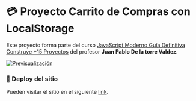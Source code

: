 # :credit_card: Proyecto Carrito de Compras con LocalStorage
Este proyecto forma parte del curso [JavaScript Moderno Guía Definitiva Construye +15 Proyectos](http://https://www.udemy.com/course/javascript-moderno-guia-definitiva-construye-10-proyectos/ "JavaScript Moderno Guía Definitiva Construye +15 Proyectos") del profesor **Juan Pablo De la torre Valdez**.

[![Previsualización](https://i.ibb.co/Lxk9z6Z/Carrito-Local-Storage.jpg "Previsualización")](http://https://i.ibb.co/Lxk9z6Z/Carrito-Local-Storage.jpg "Previsualización")

### :rocket: Deploy del sitio
Pueden visitar el sitio en el siguiente [link](https://facugl.github.io/Carrito-de-compras/# "link").
